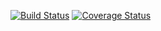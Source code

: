 [![Build Status](https://github.com/T31212Y/rummikub/actions/workflows/scala.yml/badge.svg)](https://github.com/T31212Y/rummikub/actions/workflows/scala.yml)
[![Coverage Status](https://coveralls.io/repos/github/T31212Y/rummikub/badge.svg?branch=main)](https://coveralls.io/github/T31212Y/rummikub?branch=main)